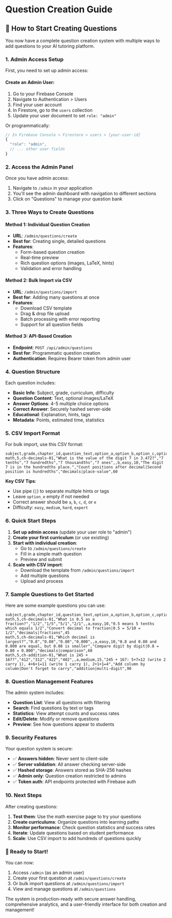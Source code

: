 # Question Creation Guide

## 🎯 How to Start Creating Questions

You now have a complete question creation system with multiple ways to add questions to your AI tutoring platform.

### 1. **Admin Access Setup**

First, you need to set up admin access:

#### Create an Admin User:
1. Go to your Firebase Console
2. Navigate to Authentication > Users
3. Find your user account
4. In Firestore, go to the `users` collection
5. Update your user document to set `role: "admin"`

Or programmatically:
```javascript
// In Firebase Console > Firestore > users > [your-user-id]
{
  "role": "admin",
  // ... other user fields
}
```

### 2. **Access the Admin Panel**

Once you have admin access:
1. Navigate to `/admin` in your application
2. You'll see the admin dashboard with navigation to different sections
3. Click on "Questions" to manage your question bank

### 3. **Three Ways to Create Questions**

#### Method 1: Individual Question Creation
- **URL**: `/admin/questions/create`
- **Best for**: Creating single, detailed questions
- **Features**:
  - Form-based question creation
  - Real-time preview
  - Rich question options (images, LaTeX, hints)
  - Validation and error handling

#### Method 2: Bulk Import via CSV
- **URL**: `/admin/questions/import`
- **Best for**: Adding many questions at once
- **Features**:
  - Download CSV template
  - Drag & drop file upload
  - Batch processing with error reporting
  - Support for all question fields

#### Method 3: API-Based Creation
- **Endpoint**: `POST /api/admin/questions`
- **Best for**: Programmatic question creation
- **Authentication**: Requires Bearer token from admin user

### 4. **Question Structure**

Each question includes:
- **Basic Info**: Subject, grade, curriculum, difficulty
- **Question Content**: Text, optional images/LaTeX
- **Answer Options**: 4-5 multiple choice options
- **Correct Answer**: Securely hashed server-side
- **Educational**: Explanation, hints, tags
- **Metadata**: Points, estimated time, statistics

### 5. **CSV Import Format**

For bulk import, use this CSV format:

```csv
subject,grade,chapter_id,question_text,option_a,option_b,option_c,option_d,option_e,correct_answer,difficulty,points,explanation,hints,tags,estimated_time
math,5,ch-decimals-01,"What is the value of the digit 7 in 3.472?","7 tenths","7 hundredths","7 thousandths","7 ones",,b,easy,10,"The digit 7 is in the hundredths place.","Count positions after decimal|Second position is hundredths","decimals|place-value",60
```

**Key CSV Tips**:
- Use pipe (`|`) to separate multiple hints or tags
- Leave `option_e` empty if not needed
- Correct answer should be `a`, `b`, `c`, `d`, or `e`
- Difficulty: `easy`, `medium`, `hard`, `expert`

### 6. **Quick Start Steps**

1. **Set up admin access** (update your user role to "admin")
2. **Create your first curriculum** (or use existing)
3. **Start with individual creation**:
   - Go to `/admin/questions/create`
   - Fill in a simple math question
   - Preview and submit
4. **Scale with CSV import**:
   - Download the template from `/admin/questions/import`
   - Add multiple questions
   - Upload and process

### 7. **Sample Questions to Get Started**

Here are some example questions you can use:

```csv
subject,grade,chapter_id,question_text,option_a,option_b,option_c,option_d,option_e,correct_answer,difficulty,points,explanation,hints,tags,estimated_time
math,5,ch-decimals-01,"What is 0.5 as a fraction?","1/2","1/5","5/1","2/1",,a,easy,10,"0.5 means 5 tenths which equals 1/2","Convert decimal to fraction|0.5 = 5/10 = 1/2","decimals|fractions",45
math,5,ch-decimals-01,"Which decimal is largest?","0.8","0.08","0.80","0.800",,a,easy,10,"0.8 and 0.80 and 0.800 are equal, but 0.08 is smaller","Compare digit by digit|0.8 = 0.80 = 0.800","decimals|comparison",60
math,5,ch-addition-01,"What is 245 + 167?","412","312","422","402",,a,medium,15,"245 + 167: 5+7=12 (write 2 carry 1), 4+6+1=11 (write 1 carry 1), 2+1+1=4","Add column by column|Don't forget to carry","addition|multi-digit",90
```

### 8. **Question Management Features**

The admin system includes:
- **Question List**: View all questions with filtering
- **Search**: Find questions by text or tags
- **Statistics**: View attempt counts and success rates
- **Edit/Delete**: Modify or remove questions
- **Preview**: See how questions appear to students

### 9. **Security Features**

Your question system is secure:
- ✅ **Answers hidden**: Never sent to client-side
- ✅ **Server validation**: All answer checking server-side
- ✅ **Hashed storage**: Answers stored as SHA-256 hashes
- ✅ **Admin only**: Question creation restricted to admins
- ✅ **Token auth**: API endpoints protected with Firebase auth

### 10. **Next Steps**

After creating questions:
1. **Test them**: Use the math exercise page to try your questions
2. **Create curriculums**: Organize questions into learning paths
3. **Monitor performance**: Check question statistics and success rates
4. **Iterate**: Update questions based on student performance
5. **Scale**: Use CSV import to add hundreds of questions quickly

### 🚀 Ready to Start!

You can now:
1. Access `/admin` (as an admin user)
2. Create your first question at `/admin/questions/create`
3. Or bulk import questions at `/admin/questions/import`
4. View and manage questions at `/admin/questions`

The system is production-ready with secure answer handling, comprehensive analytics, and a user-friendly interface for both creation and management!